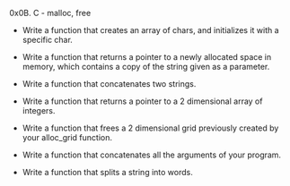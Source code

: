 0x0B. C - malloc, free

* Write a function that creates an array of chars, and initializes it with a specific char.

* Write a function that returns a pointer to a newly allocated space in memory, which contains a copy of the string given as a parameter.

* Write a function that concatenates two strings.

* Write a function that returns a pointer to a 2 dimensional array of integers.

* Write a function that frees a 2 dimensional grid previously created by your alloc_grid function.

* Write a function that concatenates all the arguments of your program.

*  Write a function that splits a string into words.
